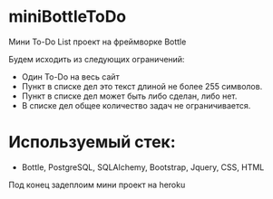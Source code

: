 # miniBottleToDo
Мини To-Do List проект на фреймворке Bottle

Будем исходить из следующих ограничений:
  + Один To-Do на весь сайт
  + Пункт в списке дел это текст длиной не более 255 символов.
  + Пункт в списке дел может быть либо сделан, либо нет.
  + В списке дел общее количество  задач не ограничивается.

Используемый стек: 
  =
  + Bottle, PostgreSQL, SQLAlchemy, Bootstrap, Jquery, CSS, HTML

Под конец задеплоим мини проект на heroku
